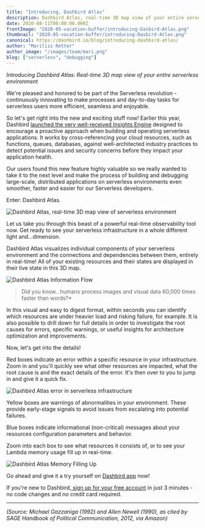 ```yaml
---
title: "Introducing, Dashbird Atlas"
description: Dashbird Atlas, real-time 3D map view of your entire serverless environment, is finally here.
date: 2020-08-11T00:00:00.000Z
frontImage: "2020-05-vacation-buffer/introducing-Dasbird-Atlas.png"
thumbnail: "2020-05-vacation-buffer/introducing-Dasbird-Atlas.png"
canonical: https://dashbird.io/blog/introducing-dashbird-atlas/
author: "Mariliis Retter"
author_image: "/images/team/mari.png"
blog: ["serverless", "debugging"]
---
```


_Introducing Dashbird Atlas: Real-time 3D map view of your entire serverless environment_

We're pleased and honored to be part of the Serverless revolution - continuously innovating to make processes and day-to-day tasks for serverless users more efficient, seamless and enjoyable.


So let's get right into the new and exciting stuff now! Earlier this year, Dashbird [launched the very well-received Insights Engine](https://bit.ly/2PtXbaz) designed to encourage a proactive approach when building and operating serverless applications. It works by cross-referencing your cloud resources, such as functions, queues, databases, against well-architected industry practices to detect potential issues and security concerns before they impact your application health.

Our users found this new feature highly valuable so we really wanted to take it to the next level and make the process of building and debugging large-scale, distributed applications on serverless environments even smoother, faster and easier for our Serverless developers.


Enter: Dashbird Atlas.


![Dashbird Atlas, real-time 3D map view of serverless environment](/images/blog/1mariliis/introducing-Dasbird-Atlas.png "Dashbird Atlas, real-time 3D map view of serverless environment")


Let us take you through this beast of a powerful real-time observability tool now. Get ready to see your serverless infrastructure in a whole different light and...dimension.

Dashbird Atlas visualizes individual components of your serverless environment and the connections and dependencies between them, entirely in real-time! All of your existing resources and their states are displayed in their live state in this 3D map.


<!-- <video width="100%" height="auto" controls style="width: 100%; max-height: 100%; height: auto;">
    <source src="/videos/blog/2020-08-10/introducing-atlas-video-juice.mp4" type="video/mp4">
    Your browser does not support the HTML video tag.
</video> -->

![Dashbird Atlas Information Flow](/images/blog/2020-08-10/introducing-atlas-video-juice.gif "Dashbird Atlas Information Flow")


>Did you know...humans process images and visual data 60,000 times faster than words?*

In this visual and easy to digest format, within seconds you can identify which resources are under heavier load and risking failure, for example. It is also possible to drill down for full details in order to investigate the root causes for errors, specific warnings, or useful insights for architecture optimization and improvements.


Now, let's get into the details!


Red boxes indicate an error within a specific resource in your infrastructure. Zoom in and you'll quickly see what other resources are impacted, what the root cause is and the exact details of the error. It's then over to you to jump in and give it a quick fix.


![Dashbird Atlas error in serverless infrastructure](/images/blog/1mariliis/resource-error.png "Dashbird Atlas error in serverless infrastructure")


Yellow boxes are warnings of abnormalities in your environment. These provide early-stage signals to avoid issues from escalating into potential failures.

Blue boxes indicate informational (non-critical) messages about your resources configuration parameters and behavior.


Zoom into each box to see what resources it consists of, or to see your Lambda memory usage fill up in real-time.


<!-- <video width="100%" height="auto" controls style="width: 100%; max-height: 100%; height: auto;">
    <source src="/videos/blog/2020-08-10/introducing-atlas-video-memory-fill-up.mp4" type="video/mp4">
    Your browser does not support the HTML video tag.
</video> -->

![Dashbird Atlas Memory Filling Up](/images/blog/2020-08-10/introducing-atlas-video-memory-fill-up.gif "Dashbird Atlas Memory Filling Up")


Go ahead and give it a try yourself on [Dashbird app](https://bit.ly/2Pr5tQy) now!

If you're new to Dashbird,[ sign up for your free account](https://bit.ly/2DCYWQ7) in just 3 minutes - no code changes and no credit card required.

---

_(Source: Michael Gazzaniga (1992) and Allen Newell (1990), as cited by SAGE Handbook of Political Communication, 2012, via Amazon)_
